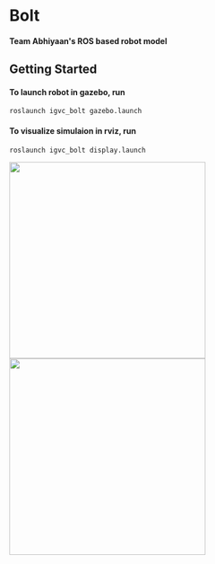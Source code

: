 # Bolt
#### Team Abhiyaan's ROS based robot model <br />
Getting Started
---------------
#### To launch robot in gazebo, run
```
roslaunch igvc_bolt gazebo.launch
```

#### To visualize simulaion in rviz, run
```
roslaunch igvc_bolt display.launch
```
<img align="left" src="https://user-images.githubusercontent.com/79641410/133905236-7023b5ff-2c5e-4e3f-9a67-a97987c9d481.png" width="350">
<img src="https://user-images.githubusercontent.com/79641410/133905351-7a96e0bd-31d5-49a0-97f8-bdc45e899926.png" width="350"> <br />
